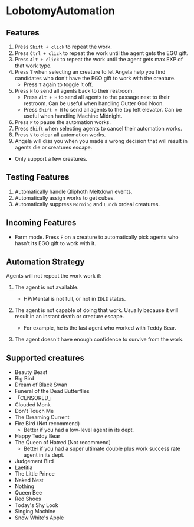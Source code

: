 ﻿# LobotomyAutomation

## Features

1. Press `Shift + click` to repeat the work.
2. Press `Ctrl + click` to repeat the work until the agent gets the EGO gift.
3. Press `Alt + click` to repeat the work until the agent gets max EXP of that work type.
4. Press `T` when selecting an creature to let Angela help you find candidates who don't have the EGO gift to work with the creature.
   - Press `T` again to toggle it off.
6. Press `H` to send all agents back to their restroom.
   - Press `Alt + H` to send all agents to the passage next to their restroom. Can be useful when handling Outter God Noon.
   - Press `Shift + H` to send all agents to the top left elevator. Can be useful when handling Machine Midnight.
8. Press `P` to pause the automation works.
9. Press `Shift` when selecting agents to cancel their automation works.
10. Press `V` to clear all automation works.
11. Angela will diss you when you made a wrong decision that will result in agents die or creatures escape. 
   - Only support a few creatures.

## Testing Features

1. Automatically handle Qliphoth Meltdown events.
2. Automatically assign works to get cubes.
3. Automatically suppress `Morning` and `Lunch` ordeal creatures.

## Incoming Features

- Farm mode. Press `F` on a creature to automatically pick agents who hasn't its EGO gift to work with it.

## Automation Strategy

Agents will not repeat the work work if:

1. The agent is not available.
   - HP/Mental is not full, or not in `IDLE` status.

2. The agent is not capable of doing that work. Usually because it will result in an instant death or creature escape.
   - For example, he is the last agent who worked with Teddy Bear.

3. The agent doesn't have enough confidence to survive from the work.

## Supported creatures

- Beauty Beast
- Big Bird
- Dream of Black Swan
- Funeral of the Dead Butterflies
- 「CENSORED」
- Clouded Monk
- Don't Touch Me
- The Dreaming Current
- Fire Bird (Not recommend)
  - Better if you had a low-level agent in its dept.
- Happy Teddy Bear
- The Queen of Hatred (Not recommend)
  - Better if you had a super ultimate double plus work success rate agent in its dept.
- Judgement Bird
- Laetitia
- The Little Prince
- Naked Nest
- Nothing
- Queen Bee
- Red Shoes
- Today's Shy Look
- Singing Machine
- Snow White's Apple
